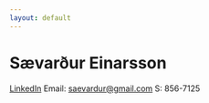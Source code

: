 ```yaml
---
layout: default
---
```


# Sævarður Einarsson

[LinkedIn](https://www.linkedin.com/in/saevardur/)
Email: saevardur@gmail.com
S: 856-7125
